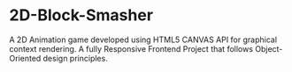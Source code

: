 # 2D-Block-Smasher
A 2D Animation game developed using HTML5 CANVAS API for graphical context rendering.
A fully Responsive Frontend Project that follows Object-Oriented design principles.

